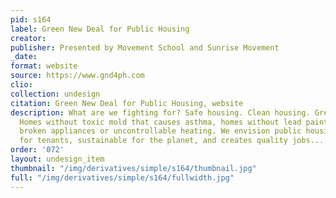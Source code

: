 ```yaml
---
pid: s164
label: Green New Deal for Public Housing
creator:
publisher: Presented by Movement School and Sunrise Movement
_date:
format: website
source: https://www.gnd4ph.com
clio:
collection: undesign
citation: Green New Deal for Public Housing, website
description: What are we fighting for? Safe housing. Clean housing. Green housing.
  Homes without toxic mold that causes asthma, homes without lead paint, homes without
  broken appliances or uncontrollable heating. We envision public housing that’s good
  for tenants, sustainable for the planet, and creates quality jobs...
order: '072'
layout: undesign_item
thumbnail: "/img/derivatives/simple/s164/thumbnail.jpg"
full: "/img/derivatives/simple/s164/fullwidth.jpg"
---
```

